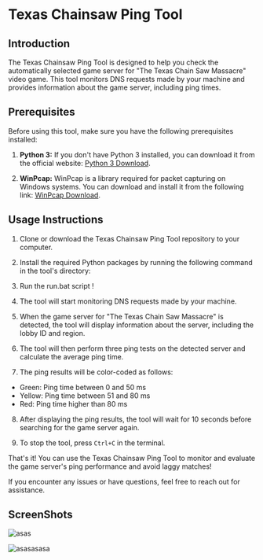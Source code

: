 # Texas Chainsaw Ping Tool

## Introduction
The Texas Chainsaw Ping Tool is designed to help you check the automatically selected game server for "The Texas Chain Saw Massacre" video game. This tool monitors DNS requests made by your machine and provides information about the game server, including ping times.

## Prerequisites
Before using this tool, make sure you have the following prerequisites installed:

1. **Python 3:** If you don't have Python 3 installed, you can download it from the official website: <a href="https://www.python.org/downloads/" target="_blank">Python 3 Download</a>.

2. **WinPcap:** WinPcap is a library required for packet capturing on Windows systems. You can download and install it from the following link: <a href="https://www.winpcap.org/install/default.htm" target="_blank">WinPcap Download</a>.

## Usage Instructions
1. Clone or download the Texas Chainsaw Ping Tool repository to your computer.

2. Install the required Python packages by running the following command in the tool's directory:

3. Run the run.bat script !

4. The tool will start monitoring DNS requests made by your machine.

5. When the game server for "The Texas Chain Saw Massacre" is detected, the tool will display information about the server, including the lobby ID and region.

6. The tool will then perform three ping tests on the detected server and calculate the average ping time.

7. The ping results will be color-coded as follows:
- Green: Ping time between 0 and 50 ms
- Yellow: Ping time between 51 and 80 ms
- Red: Ping time higher than 80 ms

8. After displaying the ping results, the tool will wait for 10 seconds before searching for the game server again.

9. To stop the tool, press `Ctrl+C` in the terminal.

That's it! You can use the Texas Chainsaw Ping Tool to monitor and evaluate the game server's ping performance and avoid laggy matches!


If you encounter any issues or have questions, feel free to reach out for assistance.

## ScreenShots

![asas](https://github.com/Ruskyy/TexasChainSawMassacre-PingTool/assets/39529472/a63ff3d3-6a11-4199-b194-9941bfe1cabd)

![asasasasa](https://github.com/Ruskyy/TexasChainSawMassacre-PingTool/assets/39529472/d84dc5f6-c9f2-4543-b399-df7072438542)


